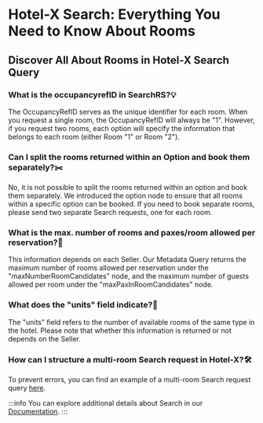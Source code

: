 ﻿---
sidebar_position: 1
---

# Hotel-X Search: Everything You Need to Know About Rooms

## Discover All About Rooms in Hotel-X Search Query

### What is the occupancyrefID in SearchRS?💡

The OccupancyRefID serves as the unique identifier for each room. When you request a single room, the OccupancyRefID will always be "1". However, if you request two rooms, each option will specify the information that belongs to each room (either Room "1" or Room "2").

### Can I split the rooms returned within an Option and book them separately?✂️
No, it is not possible to split the rooms returned within an option and book them separately. We introduced the option node to ensure that all rooms within a specific option can be booked. If you need to book separate rooms, please send two separate Search requests, one for each room.

### What is the max. number of rooms and paxes/room allowed per reservation?🔢
This information depends on each Seller. Our Metadata Query returns the maximum number of rooms allowed per reservation under the "maxNumberRoomCandidates" node, and the maximum number of guests allowed per room under the "maxPaxInRoomCandidates" node.

### What does the "units" field indicate?🏨
The "units" field refers to the number of available rooms of the same type in the hotel. Please note that whether this information is returned or not depends on the Seller.
### How can I structure a multi-room Search request in Hotel-X?🛠️
To prevent errors, you can find an example of a multi-room Search request query [here](/docs/apis/for-buyers/hotel-x-pull-buyers-api/booking-flow/search#search-query-1-hotel-2-rooms-3-adults-1-child).
 
:::info
You can explore additional details about Search in our [Documentation](/docs/apis/for-buyers/hotel-x-pull-buyers-api/booking-flow/search).
:::

 